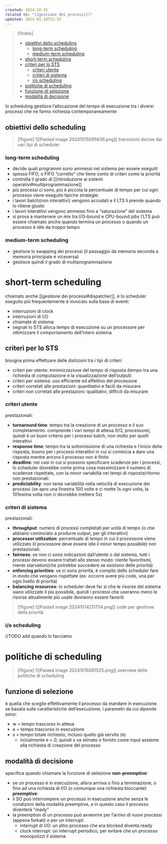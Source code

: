 ```yaml
---
created: 2024-10-15
related to: "[[gestione dei processi]]"
updated: 2025-01-18T21:52
---
```

>[!index]
>- [obiettivi dello scheduling](#obiettivi%20dello%20scheduling)
>	- [long-term scheduling](#long-term%20scheduling)
>	- [medium-term scheduling](#medium-term%20scheduling)
>- [short-term scheduling](#short-term%20scheduling)
>- [criteri per lo STS](#criteri%20per%20lo%20STS)
>	- [criteri utente](#criteri%20utente)
>	- [criteri di sistema](#criteri%20di%20sistema)
>	- [i/o scheduling](#i/o%20scheduling)
>- [politiche di scheduling](#politiche%20di%20scheduling)
>- [funzione di selezione](#funzione%20di%20selezione)
>- [modalità di decisione](#modalit%C3%A0%20di%20decisione)

lo scheduling gestisce l’allocazione del tempo di esecuzione tra i diversi processi che ne fanno richiesta contemporaneamente
## obiettivi dello scheduling

>[!figure] ![[Pasted image 20241015095636.png]]
>transizioni decise dai vari tipi di scheduler
### long-term scheduling
- decide quali programmi sono ammessi nel sistema per essere eseguiti
- spesso FIFO, o FIFO “corretto” che tiene conto di criteri come la priorità
- controlla il grado di [[introduzione ai sistemi operativi#multiprogrammazione]]
- più processi ci sono, più è piccola la percentuale di tempo per cui ogni processo viene eseguito
tipiche strategie:
- i lavori batch(non interattivi) vengono accodati e il LTS li prende quando lo ritiene giusto
- i lavori interattivi vengono ammessi fino a “saturazione” del sistema
- si prova a mantenere un mix tra I/O-bound e CPU-bound jobs
l’LTS può essere chiamato anche quando termina un processo o quando un processo è idle da troppo tempo
### medium-term scheduling
- gestisce lo swapping dei processi (il passaggio da memoria seconda a memoria principale e viceversa)
- gestisce quindi il grado di multiprogrammazione
# short-term scheduling
chiamato anche [[gestione dei processi#dispatcher]], è lo scheduler eseguito più frequentemente
è invocato sulla base di eventi:
- interruzioni di clock
- interruzioni di I/O
- chiamate di sistema
- segnali
lo STS alloca tempo di esecuzione su un processore per ottimizzare il comportamento dell’intero sistema
## criteri per lo STS
bisogna prima effettuare delle distizioni tra i tipi di criteri:
- criteri per utente: minimizzazione del tempo di risposta (tempo tra una richiesta di computazione e la visualizzazione dell’output)
- criteri per sistema: uso efficiente ed effettivo del processore
- criteri correlati alle prestazioni: quantitativi e facili da misurare
- criteri non correlati alle prestazioni: qualitativi, difficili da misurare
### criteri utente
prestazionali:
- **turnaround time**: tempo tra la creazione di un processo e il suo completamento. comprende i vari tempi di attesa (I/O, processore), quindi è un buon criterio per i processi batch, non molto per quelli interattivi
- **response time**: tempo tra la sottomissione di una richiesta e l’inizio della risposta, buono per i processi interattivi in cui si comincia a dare una risposta mentre ancora il processo non è finito
- **deadline**: nei casi in cui si possono specificare scadenze per i processi, lo scheduler dovrebbe come prima cosa massimizzare il numero di scadenze rispettate, con la minor variabiltà nei tempi di risposta/ritorno
non prestazionali:
- **predictability**: non tanta variabilità nella velocità di esecuzione dei processi (se apro una finestra 100 volte e ci mette 1s ogni volta, la 101esima volta non ci dovrebbe mettere 5s)
### criteri di sistema
prestazionali:
- **throughput**: numero di processi completati per unità di tempo (o che abbiano cominciato a produrre output, per gli interattivi)
- **processor utilization**: percentuale di tempo in cui il processore viene utilizzato (il processore deve essere idle il minor tempo possibile)
non prestazionali:
- **fairness**: se non ci sono indicazioni dall’utente o dal sistema, tutti i processi devono essere trattati allo stesso modo: niente favoritismi, niente starvation(che potrebbe succedere se esistono delle priorità)
- **enforcing priorities**: se ci sono priorità, è compito dello scheduler fare in modo che vengano rispettate (es: occorre avere più code, una per ogni livello di priorità)
- **balancing resources**: lo scheduler deve far sì che le risorse del sistema siano utilizzate il più possibile, quindi i processi che useranno meno le risorse attualmente più usate dovranno essere favoriti
>[!figure]  ![[Pasted image 20241014211754.png]]
code per gestione della priorità

### i/o scheduling
//TODO add quando lo facciamo
# politiche di scheduling
>[!figure] ![[Pasted image 20241016081525.png]]
overview delle politiche di scheduling
## funzione di selezione
è quella che sceglie effettivamente il processo da mandare in esecuzione.
se basata sulle caratteristiche dell’esecuzione, i parametri da cui dipende sono:
- w = tempo trascorso in attesa
- e = tempo trascorso in esecuzione
- s = tempo totale richiesto, incluso quello già servito (e)
	- inizialmente e = 0, quindi s va stimato o fornito come input assieme alla richiesta di creazione del processo
## modalità di decisione
specifica quando chiamare la funzione di selezione
**non-preemptive**:
- se un processo è in esecuzione, allora arrriva o fino a terminazione, o fino ad una richiesta di I/O (o comunque una richiesta bloccante)
**preemptive**:
- il SO può interrompere un processo in esecuzione anche senza le condizioni della modalità preemptive, e in questo caso il processo diventerà “ready”
- la preemption di un processo può avvenrire per l’arrivo di nuovi processi (appena forkati) o per un interrupt:
	- interrupt di I/O: un altro processo che era blocked diventa ready
	- clock interrupt: un interrupt periodico, per evitare che un processo monopolizzi il sistema